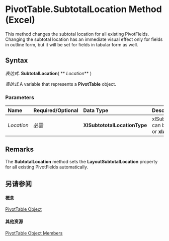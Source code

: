 
# PivotTable.SubtotalLocation Method (Excel)

This method changes the subtotal location for all existing PivotFields. Changing the subtotal location has an immediate visual effect only for fields in outline form, but it will be set for fields in tabular form as well. 


## Syntax

 _表达式_. **SubtotalLocation**( ** _Location_** )

 _表达式_ A variable that represents a **PivotTable** object.


### Parameters



|**Name**|**Required/Optional**|**Data Type**|**Description**|
|:-----|:-----|:-----|:-----|
| _Location_|必需|**XlSubtototalLocationType**|xlSubtotalLocationType can be either  **xlAtTop** or **xlAtBottom**.|

## Remarks

The  **SubtotalLocation** method sets the **LayoutSubtotalLocation** property for all existing PivotFields automatically.


## 另请参阅


#### 概念


[PivotTable Object](a9c1d4a0-78a9-f9a6-6daf-91cb63e45842.md)
#### 其他资源


[PivotTable Object Members](http://msdn.microsoft.com/library/8e8d1692-cf32-63c6-a1f6-54ddcc2a4964%28Office.15%29.aspx)